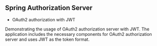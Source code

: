 ## Spring Authorization Server

- OAuth2 authorization with JWT

Demonstrating the usage of OAuth2 authorization server with JWT. The application includes the necessary components 
for OAuth2 authorization server and uses JWT as the token format.

